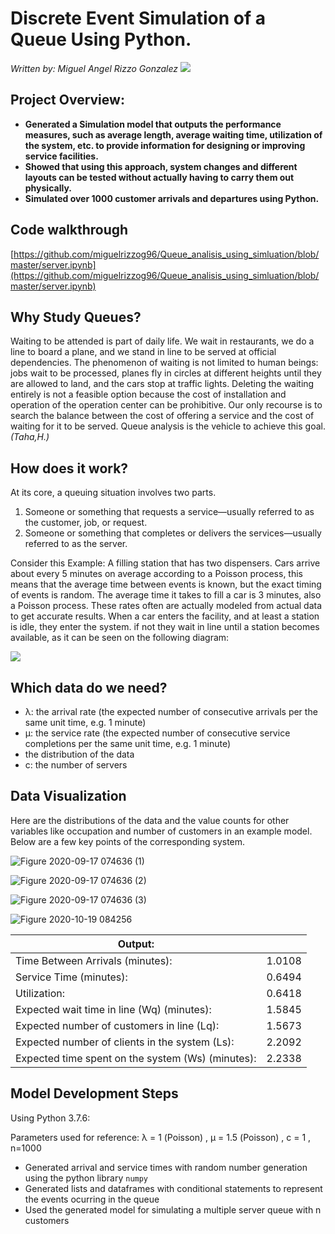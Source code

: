 # Discrete Event Simulation of a Queue Using Python. 
*Written by: Miguel Angel Rizzo Gonzalez*
![](https://user-images.githubusercontent.com/69512046/93006624-747df780-f52c-11ea-9b3a-8e0f97714b87.jpg)

##  Project Overview: 
- **Generated a Simulation model that outputs the performance measures, such as average length, average waiting time, utilization of the system, etc. to provide information for designing or improving service facilities.**
- **Showed that using this approach, system changes and different layouts can be tested without actually having to carry them out physically.**
- **Simulated over 1000 customer arrivals and departures using Python.**


 ## Code walkthrough 
 [https://github.com/miguelrizzog96/Queue_analisis_using_simluation/blob/master/server.ipynb](https://github.com/miguelrizzog96/Queue_analisis_using_simluation/blob/master/server.ipynb)

## Why Study Queues?
Waiting to be attended is part of daily life. We wait in restaurants, we do a
line to board a plane, and we stand in line to be served at
official dependencies. The phenomenon of waiting is not limited to human beings:
jobs wait to be processed, planes fly in circles at different heights
until they are allowed to land, and the cars stop at traffic lights. Deleting the
waiting entirely is not a feasible option because the cost of installation and
operation of the operation center can be prohibitive. Our only recourse is to search
the balance between the cost of offering a service and the cost of waiting for it to be served.
Queue analysis is the vehicle to achieve this goal.*(Taha,H.)* 


## How does it work?
At its core, a queuing situation involves two parts.

1. Someone or something that requests a service—usually referred to as the customer, job, or request.
2. Someone or something that completes or delivers the services—usually referred to as the server.

 Consider this Example: A filling station that has two dispensers. Cars arrive about every 5 minutes on average according to a Poisson process, this means that the average time between events is known, but the exact timing of events is random. The average time it takes to fill a car is 3 minutes, also a Poisson process. These rates often are actually modeled from actual data to get accurate results. When a car enters the facility, and at least a station is idle, they enter the system. if not they wait in line until a station becomes available, as it can be seen on the following diagram:


![](https://user-images.githubusercontent.com/69512046/94444662-8c808880-0174-11eb-8706-e05c9b4b7eed.JPG)


## Which data do we need?
- λ: the arrival rate (the expected number of consecutive arrivals per the same unit time, e.g. 1 minute)
- μ: the service rate (the expected number of consecutive service completions per the same unit time, e.g. 1 minute)
- the distribution of the data
- c: the number of servers


## Data Visualization

Here are the distributions of the data and the value counts for other variables like occupation and number of customers in an example model. Below are a few key points of the corresponding system.


![Figure 2020-09-17 074636 (1)](https://user-images.githubusercontent.com/69512046/99907675-87dbda80-2cb4-11eb-8bd9-431acfcdf26a.png)

![Figure 2020-09-17 074636 (2)](https://user-images.githubusercontent.com/69512046/99907674-86aaad80-2cb4-11eb-9469-1a2fdd2651f6.png)

![Figure 2020-09-17 074636 (3)](https://user-images.githubusercontent.com/69512046/99907672-86121700-2cb4-11eb-994c-aa76205650cf.png)

![Figure 2020-10-19 084256](https://user-images.githubusercontent.com/69512046/99907671-84e0ea00-2cb4-11eb-9da5-47c03c67d5db.png)

|  Output:                 |          | 
| ----------- | ----------- |
|  Time Between Arrivals (minutes):  | 1.0108  |
| Service Time (minutes):            |  0.6494  |        
| Utilization:             |  0.6418  |
|  Expected wait time in line (Wq) (minutes):|    1.5845 |  
|  Expected number of customers in line (Lq):|   1.5673 |  
|   Expected number of clients in the system (Ls): |  2.2092 |  
|   Expected time spent on the system (Ws) (minutes):|   2.2338 |  

## Model Development Steps
Using Python 3.7.6:

Parameters used for reference: λ = 1 (Poisson) , μ = 1.5 (Poisson) , c = 1 , n=1000

- Generated arrival and service times with random number generation using the python library `numpy`
- Generated lists and dataframes with conditional statements to represent the events ocurring in the queue
- Used the generated model for simulating a multiple server queue with n customers





